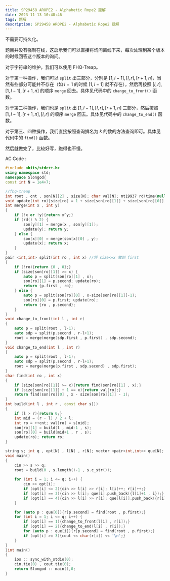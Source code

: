 ```yaml
---
title: SP29458 AROPE2 - Alphabetic Rope2 题解
date: 2023-11-13 10:48:46
tags: 题解
description: SP29458 AROPE2 - Alphabetic Rope2 题解
---
```


不需要可持久化。

题目并没有强制在线，这启示我们可以直接将询问离线下来，每次处理到某个版本的时候回答这个版本的询问。

对于字符串的维护，我们可以使用 FHQ-Treap。

对于第一种操作，我们可以 ```split``` 出三部分，分别是 $[1,l-1],[l,r],[r+1,n]$，当然有些部分可能并不存在（如 $l=1$ 的时候 $[1,l-1]$ 就不存在）。然后再按照 $[l,r],[1,l-1],[r+1,n]$ 的顺序 ```merge``` 回去。具体见代码中的 ```change_to_front()``` 函数。

对于第二种操作，我们也是 ```split``` 出 $[1,l-1],[l,r],[r+1,n]$ 三部分，然后按照 $[1,l-1],[r+1,n],[l,r]$ 的顺序 ```merge``` 回去。具体见代码中的 ```change_to_end()``` 函数。

对于第三、四种操作，我们直接按照查询排名为 $k$ 的数的方法查询即可。具体见代码中的 ```find()``` 函数。

然后就做完了，比较好写，跑得也不慢。

AC Code :

```cpp
#include <bits/stdc++.h>
using namespace std;
namespace Slongod{
const int N = 1e4+7;

//fhq-treap
int root , cnt , son[N][2] , size[N]; char val[N]; mt19937 rd(time(nullptr));
void update(int ro){size[ro] = 1 + size[son[ro][1]] + size[son[ro][0]];}
int merge(int x , int y)
{
    if (!x or !y){return x^y;}
    if (rd() % 2) {
        son[y][1] = merge(x , son[y][1]);
        update(y); return y;
    } else {
        son[x][0] = merge(son[x][0] , y);
        update(x); return x;
    }
}
pair <int,int> split(int ro , int x) //将 size<=x 放到 first
{
    if (!ro){return {0 , 0};}
    if (size[son[ro][1]] >= x) {
        auto p = split(son[ro][1] , x);
        son[ro][1] = p.second; update(ro);
        return {p.first , ro};
    } else {
        auto p = split(son[ro][0] , x-size[son[ro][1]]-1);
        son[ro][0] = p.first; update(ro);
        return {ro , p.second};
    }
}
void change_to_front(int l , int r)
{
    auto p = split(root , l-1);
    auto sdp = split(p.second , r-l+1);
    root = merge(merge(sdp.first , p.first) , sdp.second);
}
void change_to_end(int l , int r)
{
    auto p = split(root , l-1);
    auto sdp = split(p.second , r-l+1);
    root = merge(merge(p.first , sdp.second) , sdp.first);
}
char find(int ro , int x)
{
    if (size[son[ro][1]] >= x){return find(son[ro][1] , x);}
    if (size[son[ro][1]] + 1 == x){return val[ro];}
    return find(son[ro][0] , x - size[son[ro][1]] - 1);
}
int build(int l , int r , const char s[])
{
    if (l > r){return 0;}
    int mid = (r - l) / 2 + l;
    int ro = ++cnt; val[ro] = s[mid];
    son[ro][1] = build(l , mid-1 , s);
    son[ro][0] = build(mid+1 , r , s);
    update(ro); return ro;
}

string s; int q , opt[N] , l[N] , r[N]; vector <pair<int,int>> que[N];
void main()
{
    cin >> s >> q;
    root = build(0 , s.length()-1 , s.c_str());
    
    for (int i = 1; i <= q; i++) {
        cin >> opt[i];
        if (opt[i] <= 2){cin >> l[i] >> r[i]; l[i]++; r[i]++;}
        if (opt[i] == 3){cin >> l[i]; que[i].push_back({l[i]+1 , i});}
        if (opt[i] == 4){cin >> l[i] >> r[i]; que[l[i]].push_back({r[i]+1 , i});}
    }

    for (auto p : que[0]){r[p.second] = find(root , p.first);}
    for (int i = 1; i <= q; i++) {
        if (opt[i] == 1){change_to_front(l[i] , r[i]);}
        if (opt[i] == 2){change_to_end(l[i] , r[i]);}    
        for (auto p : que[i]){r[p.second] = find(root , p.first);}
        if (opt[i] >= 3){cout << char(r[i]) << '\n';}
    }
}
}int main()
{
    ios :: sync_with_stdio(0);
    cin.tie(0) , cout.tie(0);
    return Slongod :: main(),0;
}
```

